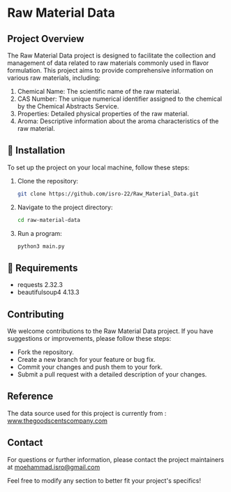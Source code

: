 # Raw Material Data

## Project Overview

The Raw Material Data project is designed to facilitate the collection and management of data related to raw materials commonly used in flavor formulation. This project aims to provide comprehensive information on various raw materials, including:

1. Chemical Name: The scientific name of the raw material. 
2. CAS Number: The unique numerical identifier assigned to the chemical by the Chemical Abstracts Service. 
3. Properties: Detailed physical properties of the raw material. 
4. Aroma: Descriptive information about the aroma characteristics of the raw material.

## 📌 Installation
To set up the project on your local machine, follow these steps:

1. Clone the repository:
   ```bash
   git clone https://github.com/isro-22/Raw_Material_Data.git

2. Navigate to the project directory:

   ```bash
   cd raw-material-data
   
3. Run a program:

   ```bash
   python3 main.py
   
## 📌 Requirements
* requests 2.32.3
* beautifulsoup4 4.13.3


## Contributing
We welcome contributions to the Raw Material Data project. If you have suggestions or improvements, please follow these steps:

* Fork the repository.
* Create a new branch for your feature or bug fix.
* Commit your changes and push them to your fork.
* Submit a pull request with a detailed description of your changes.

## Reference

The data source used for this project is currently from :
www.thegoodscentscompany.com

## Contact
For questions or further information, please contact the project maintainers at 
moehammad.isro@gmail.com

Feel free to modify any section to better fit your project's specifics!